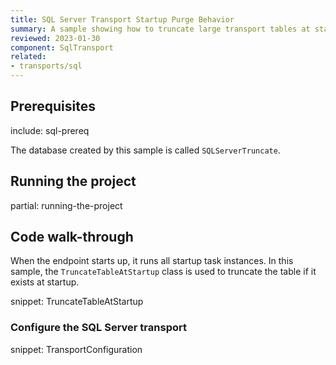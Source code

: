 ```yaml
---
title: SQL Server Transport Startup Purge Behavior
summary: A sample showing how to truncate large transport tables at startup for SQL Server Transport.
reviewed: 2023-01-30
component: SqlTransport
related:
- transports/sql
---
```



## Prerequisites

include: sql-prereq

The database created by this sample is called `SQLServerTruncate`.


## Running the project

partial: running-the-project

## Code walk-through

When the endpoint starts up, it runs all startup task instances. In this sample, the `TruncateTableAtStartup` class is used to truncate the table if it exists at startup.

snippet: TruncateTableAtStartup

### Configure the SQL Server transport

snippet: TransportConfiguration
